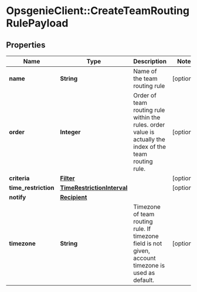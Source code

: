 # OpsgenieClient::CreateTeamRoutingRulePayload

## Properties
Name | Type | Description | Notes
------------ | ------------- | ------------- | -------------
**name** | **String** | Name of the team routing rule | [optional] 
**order** | **Integer** | Order of team routing rule within the rules. order value is actually the index of the team routing rule. | [optional] 
**criteria** | [**Filter**](Filter.md) |  | [optional] 
**time_restriction** | [**TimeRestrictionInterval**](TimeRestrictionInterval.md) |  | [optional] 
**notify** | [**Recipient**](Recipient.md) |  | 
**timezone** | **String** | Timezone of team routing rule. If timezone field is not given, account timezone is used as default. | [optional] 


